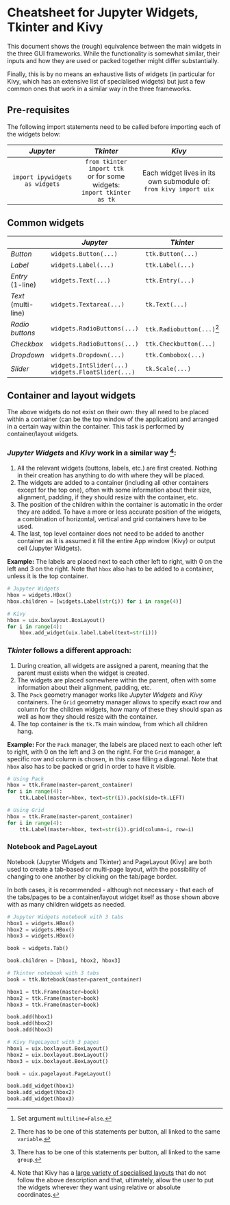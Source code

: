 # Cheatsheet for Jupyter Widgets, Tkinter and Kivy

This document shows the (rough) equivalence between the main widgets in the three GUI frameworks. While the functionality is somewhat similar, their inputs and how they are used or packed together might differ substantially.

Finally, this is by no means an exhaustive lists of widgets (in particular for Kivy, which has an extensive list of specialised widgets) but just a few common ones that work in a similar way in the three frameworks. 

## Pre-requisites

The following import statements need to be called before importing each of the widgets below:

| *Jupyter* | *Tkinter* | *Kivy* |
|:---------:|:---------:|:------:|
| `import ipywidgets as widgets`  | `from tkinter import ttk`<br>or for some widgets:<br>`import tkinter as tk`| Each widget lives in its own submodule of:<br>`from kivy import uix`|

## Common widgets

|  | *Jupyter* | *Tkinter* | *Kivy* |
|--------|---------|---------|------|
| *Button* | `widgets.Button(...)`| `ttk.Button(...)` | `uix.button.Button(...)`|
| *Label* | `widgets.Label(...)`| `ttk.Label(...)` | `uix.label.Label(...)`|
| *Entry*<br>(1-line) | `widgets.Text(...)`| `ttk.Entry(...)`| `uix.textinput.Textinput(...)`[^1]|
| *Text*<br>(multi-line) | `widgets.Textarea(...)`| `tk.Text(...)` | `uix.textinput.Textinput(...)`|
| *Radio buttons* | `widgets.RadioButtons(...)`| `ttk.Radiobutton(...)`[^2] | `uix.checkbox.CheckBox(...)`[^3]|
| *Checkbox* | `widgets.RadioButtons(...)`| `ttk.Checkbutton(...)` |`uix.checkbox.CheckBox(...)`|
| *Dropdown* | `widgets.Dropdown(...)`| `ttk.Combobox(...)` | `uix.spinner.Spinner(...)`|
| *Slider* | `widgets.IntSlider(...)`<br>`widgets.FloatSlider(...)`| `tk.Scale(...)` | `uix.slider.Slider(...)`|

[^1]: Set argument `multiline=False`. 
[^2]: There has to be one of this statements per button, all linked to the same `variable`. 
[^3]: There has to be one of this statements per button, all linked to the same `group`. 


## Container and layout widgets

The above widgets do not exist on their own: they all need to be placed within a container (can be the top window of the application) and arranged in a certain way within the container. This task is performed by container/layout widgets. 

### *Jupyter Widgets* and *Kivy* work in a similar way [^4]:

1. All the relevant widgets (buttons, labels, etc.) are first created. Nothing in their creation has anything to do with where they will be placed. 
2. The widgets are added to a container (including all other containers except for the top one), often with some information about their size, alignment, padding, if they should resize with the container, etc.
3. The position of the children within the container is automatic in the order they are added. To have a more or less accurate position of the widgets, a combination of horizontal, vertical and grid containers have to be used.
4. The last, top level container does not need to be added to another container as it is assumed it fill the entire App window (Kivy) or output cell (Jupyter Widgets).

**Example:** The labels are placed next to each other left to right, with 0 on the left and 3 on the right. Note that `hbox` also has to be added to a container, unless it is the top container.

```python
# Jupyter Widgets
hbox = widgets.HBox()
hbox.children = [widgets.Label(str(i)) for i in range(4)]

# Kivy
hbox = uix.boxlayout.BoxLayout()
for i in range(4):
    hbox.add_widget(uix.label.Label(text=str(i)))
```

[^4]: Note that Kivy has a [large variety of specialised layouts](https://kivy.org/doc/stable/api-kivy.uix.layout.html) that do not follow the above description and that, ultimately, allow the user to put the widgets wherever they want using relative or absolute coordinates.

### *Tkinter* follows a different approach:

1. During creation, all widgets are assigned a parent, meaning that the parent must exists when the widget is created.
2. The widgets are placed somewhere within the parent, often with some information about their alignment, padding, etc. 
3. The `Pack` geometry manager works like *Jupyter Widgets* and *Kivy* containers. The `Grid` geometry manager allows to specify exact row and column for the children widgets, how many of these they should span as well as how they should resize with the container.
4. The top container is the `tk.Tk` main window, from which all children hang. 

**Example:** For the `Pack` manager, the labels are placed next to each other left to right, with 0 on the left and 3 on the right. For the `Grid` manager, a specific row and column is chosen, in this case filling a diagonal. Note that `hbox` also has to be packed or grid in order to have it visible. 

```python
# Using Pack
hbox = ttk.Frame(master=parent_container)
for i in range(4):
    ttk.Label(master=hbox, text=str(i)).pack(side=tk.LEFT)

# Using Grid
hbox = ttk.Frame(master=parent_container)
for i in range(4):
    ttk.Label(master=hbox, text=str(i)).grid(column=i, row=i)
```

### Notebook and PageLayout

Notebook (Jupyter Widgets and Tkinter) and PageLayout (Kivy) are both used to create a tab-based or multi-page layout, with the possibility of changing to one another by clicking on the tab/page border. 

In both cases, it is recommended - although not necessary - that each of the tabs/pages to be a container/layout widget itself as those shown above with as many children widgets as needed. 

```python
# Jupyter Widgets notebook with 3 tabs
hbox1 = widgets.HBox()
hbox2 = widgets.HBox()
hbox3 = widgets.HBox()

book = widgets.Tab()

book.children = [hbox1, hbox2, hbox3]

# Tkinter notebook with 3 tabs
book = ttk.Notebook(master=parent_container)

hbox1 = ttk.Frame(master=book)
hbox2 = ttk.Frame(master=book)
hbox3 = ttk.Frame(master=book)

book.add(hbox1)
book.add(hbox2)
book.add(hbox3)

# Kivy PageLayout with 3 pages
hbox1 = uix.boxlayout.BoxLayout()
hbox2 = uix.boxlayout.BoxLayout()
hbox3 = uix.boxlayout.BoxLayout()

book = uix.pagelayout.PageLayout()

book.add_widget(hbox1)
book.add_widget(hbox2)
book.add_widget(hbox3)
```